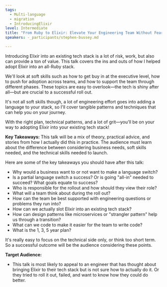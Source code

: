 ```yaml
---
tags: 
  - Multi-language
  - migration
  - IntroducingElixir
level: Intermediate
title: "From Ruby to Elixir: Elevate Your Engineering Team Without Fear"
speakers: -_participants/stephen-bussey.md

---
```

Introducing Elixir into an existing tech stack is a lot of risk, work, but also can provide a ton of value. This talk covers the ins and outs of how I helped adopt Elixir into an all-Ruby stack.

We'll look at soft skills such as how to get buy in at the executive level, how to push for adoption across teams, and how to support the team through different phases. These topics are easy to overlook—the tech is shiny after all—but are crucial to a successful roll out.

It's not all soft skills though, a lot of engineering effort goes into adding a language to your stack, so I'll cover tangible patterns and techniques that can help you on your journey.

With the right plan, technical patterns, and a lot of grit—you'll be on your way to adopting Elixir into your existing tech stack!

**Key Takeaways:**
This talk will be a mix of theory, practical advice, and stories from how I actually did this in practice. The audience must learn about the difference between considering business needs, soft skills needed, and the technical skills needed to launch.

Here are some of the key takeaways you should have after this talk:

* Why would a business want to or not want to make a language switch?
* Is a partial language switch a success? Or is going "all-in" needed to succeed? What goals equate to success?
* Who is responsible for the rollout and how should they view their role?
* What will a team think about during the roll out?
* How can the team be best supported with engineering questions or problems they run into?
* How can we actually slot Elixir into an existing tech stack?
* How can design patterns like microservices or "strangler pattern" help us through a transition?
* What can we code to make it easier for the team to write code?
* What is the 1, 3, 5 year plan?

It's really easy to focus on the technical side only, or think too short term. So a successful outcome will be the audience considering these points.

**Target Audience:**
- This talk is most likely to appeal to an engineer that has thought about bringing Elixir to their tech stack but is not sure how to actually do it. Or they tried to roll it out, failed, and want to know how they could do better.

